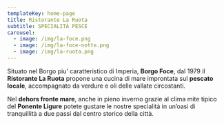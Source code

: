 ```yaml
---
templateKey: home-page
title: Ristorante La Ruota
subtitle: SPECIALITÀ PESCE
carousel:
  - image: /img/la-foce.png
  - image: /img/la-foce-notte.png
  - image: /img/la-ruota.png
---
```

Situato nel Borgo piu’ caratteristico di Imperia, **Borgo Foce**, dal 1979 il **Ristorante La Ruota** propone una cucina di mare improntata sul **pescato locale**, accompagnato da verdure e oli delle vallate circostanti.

Nel **dehors fronte mare**, anche in pieno inverno grazie al clima mite tipico del **Ponente Ligure** potete gustare le nostre specialità in un’oasi di tranquillità a due passi dal centro storico della città.
